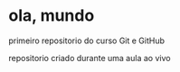 # ola, mundo
 primeiro repositorio do curso Git e GitHub

repositorio criado durante uma aula ao vivo